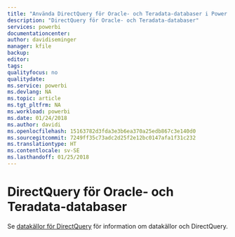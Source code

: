 ```yaml
---
title: "Använda DirectQuery för Oracle- och Teradata-databaser i Power BI"
description: "DirectQuery för Oracle- och Teradata-databaser"
services: powerbi
documentationcenter: 
author: davidiseminger
manager: kfile
backup: 
editor: 
tags: 
qualityfocus: no
qualitydate: 
ms.service: powerbi
ms.devlang: NA
ms.topic: article
ms.tgt_pltfrm: NA
ms.workload: powerbi
ms.date: 01/24/2018
ms.author: davidi
ms.openlocfilehash: 15163782d3fda3e3b6ea370a25edb867c3e140d0
ms.sourcegitcommit: 7249ff35c73adc2d25f2e12bc0147afa1f31c232
ms.translationtype: HT
ms.contentlocale: sv-SE
ms.lasthandoff: 01/25/2018
---
```

# <a name="directquery-for-oracle-and-teradata-databases"></a>DirectQuery för Oracle- och Teradata-databaser
Se [datakällor för DirectQuery](desktop-directquery-data-sources.md) för information om datakällor och DirectQuery.

